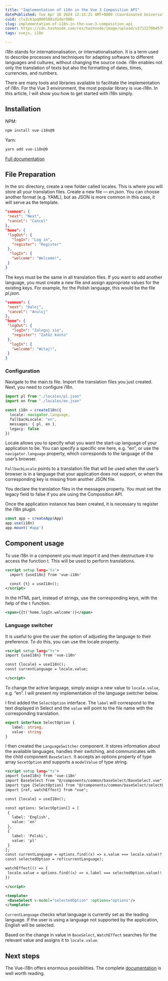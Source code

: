 ```yaml
---
title: "Implementation of i18n in the Vue 3 Composition API"
datePublished: Tue Apr 16 2024 12:15:21 GMT+0000 (Coordinated Universal Time)
cuid: clv2ck1pq000508id1dwr988c
slug: implementation-of-i18n-in-the-vue-3-composition-api
cover: https://cdn.hashnode.com/res/hashnode/image/upload/v1713270045792/d2cce44e-d258-4941-ad1c-1eae78ed182b.png
tags: vuejs, i18n

---
```


i18n stands for internationalisation, or internationalisation. It is a term used to describe processes and techniques for adapting software to different languages and cultures, without changing the source code. i18n enables not only the translation of texts but also the formatting of dates, times, currencies, and numbers.

There are many tools and libraries available to facilitate the implementation of i18n. For the Vue 3 environment, the most popular library is vue-i18n. In this article, I will show you how to get started with i18n simply.

## Installation

NPM:

```bash
npm install vue-i18n@9
```

Yarn:

```bash
yarn add vue-i18n@9
```

[Full documentation](https://vue-i18n.intlify.dev/guide/installation)

## File **Preparation**

In the src directory, create a new folder called locales. This is where you will store all your translation files. Create a new file — *en.json*. You can choose another format (e.g. YAML), but as JSON is more common in this case, it will serve as the template.

```json
"common": {
 "next": "Next",
 "cancel": "Cancel"
},
"home": {
 "logOut": {
   "logIn": "Log in",
   "register": "Register"
 },
  "logIn": {
   "welcome": "Welcome!",
 }
}
```

The keys must be the same in all translation files. If you want to add another language, you must create a new file and assign appropriate values for the existing keys. For example, for the Polish language, this would be the file *pl.json*.

```json
"common": {
 "next": "Dalej",
 "cancel": "Anuluj"
},
"home": {
 "logOut": {
   "logIn": "Zaloguj się",
   "register": "Załóż konto"
 },
  "logIn": {
   "welcome": "Witaj!",
 }
}
```

### Configuration

Navigate to the main.ts file. Import the translation files you just created. Next, you need to configure i18n.

```typescript
import pl from "./locales/pl.json" 
import en from "./locales/en.json" 

const i18n = createI18n({ 
  locale: navigator.language, 
  fallbackLocale: "en", 
  messages: { pl, en }, 
  legacy: false 
})
```

Locale allows you to specify what you want the start-up language of your application to be. You can specify a specific one here, e.g. “en”, or use the `navigator.language` property, which corresponds to the language of the user’s browser.

`FallbackLocale` points to a translation file that will be used when the user’s browser is in a language that your application does not support, or when the corresponding key is missing from another JSON file.

You declare the translation files in the messages property. You must set the legacy field to false if you are using the Composition API.

Once the application instance has been created, it is necessary to register the i18n plugin.

```typescript
const app = createApp(App) 
app.use(i18n) 
app.mount('#app')
```

## Component usage

To use i18n in a component you must import it and then destructure it to access the function t. This will be used to perform translations.

```xml
<script setup lang='ts'>
  import {useI18n} from 'vue-i18n' 

  const {t} = useI18n();
</script>
```

In the HTML part, instead of strings, use the corresponding keys, with the help of the `t` function.

```xml
<span>{{t('home.logIn.welcome')}</span>
```

### Language switcher

It is useful to give the user the option of adjusting the language to their preference. To do this, you can use the locale property.

```xml
<script setup lang="ts">
import {useI18n} from 'vue-i18n'

const {locale} = useI18n();
const currentLanguage = locale.value;

</script>
```

To change the active language, simply assign a new value to `locale.value`, e.g. “en”. I will present my implementation of the language switcher below.

I first added the `SelectOption` interface. The `label` will correspond to the text displayed in Select and the `value` will point to the file name with the corresponding translation.

```typescript
export interface SelectOption {
   label: string,
   value: string
}
```

I then created the `LanguageSwitcher` component. It stores information about the available languages, handles their switching, and communicates with the child component `BaseSelect`. It accepts an options property of type array `SecetOption` and supports a `modelValue` of type string.

```xml
<script setup lang="ts">
import {useI18n} from 'vue-i18n'
import BaseSelect from "@/components/common/baseSelect/BaseSelect.vue";
import type {SelectOption} from "@/components/common/baseSelect/selectOption";
import {ref, watchEffect} from "vue";

const {locale} = useI18n();

const options: SelectOption[] = [
 {
   label: 'English',
   value: 'en'
 },
 {
   label: 'Polski',
   value: 'pl'
 }
];
const currentLanguage = options.find((x) => x.value === locale.value)?.label ?? "English";
const selectedOption = ref(currentLanguage);

watchEffect(() => {
 locale.value = options.find((x) => x.label === selectedOption.value)!.value;
})

</script>

<template>
 <BaseSelect v-model="selectedOption" :options="options"/>
</template>
```

`CurrentLanguage` checks what language is currently set as the leading language. If the user is using a language not supported by the application, English will be selected.

Based on the change in value in `BaseSelect`, `WatchEffect` searches for the relevant value and assigns it to `locale.value`.

## Next steps

The Vue-i18n offers enormous possibilities. The complete [documentation](https://vue-i18n.intlify.dev/guide/essentials/syntax) is well worth reading.